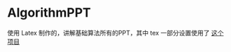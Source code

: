 # AlgorithmPPT
使用 Latex 制作的，讲解基础算法所有的PPT，其中 tex 一部分设置使用了 [这个项目](https://github.com/GitPinkRabbit/Number-Theory-in-Competitive-Programming)

